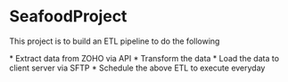 # SeafoodProject
<p> This project is to build an ETL pipeline to do the following</p>
* Extract data from ZOHO via API
* Transform the data
* Load the data to client server via SFTP
* Schedule the above ETL to execute everyday